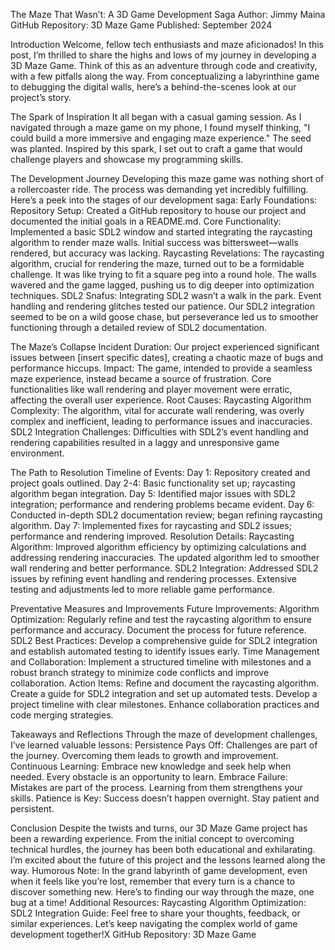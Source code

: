 
The Maze That Wasn’t: A 3D Game Development Saga
Author: Jimmy Maina
GitHub Repository: 3D Maze Game
Published: September 2024

Introduction
Welcome, fellow tech enthusiasts and maze aficionados! In this post, I’m thrilled to share the highs and lows of my journey in developing a 3D Maze Game. Think of this as an adventure through code and creativity, with a few pitfalls along the way. From conceptualizing a labyrinthine game to debugging the digital walls, here’s a behind-the-scenes look at our project’s story.

The Spark of Inspiration
It all began with a casual gaming session. As I navigated through a maze game on my phone, I found myself thinking, "I could build a more immersive and engaging maze experience." The seed was planted. Inspired by this spark, I set out to craft a game that would challenge players and showcase my programming skills.

The Development Journey
Developing this maze game was nothing short of a rollercoaster ride. The process was demanding yet incredibly fulfilling. Here’s a peek into the stages of our development saga:
Early Foundations:
Repository Setup: Created a GitHub repository to house our project and documented the initial goals in a README.md.
Core Functionality: Implemented a basic SDL2 window and started integrating the raycasting algorithm to render maze walls. Initial success was bittersweet—walls rendered, but accuracy was lacking.
Raycasting Revelations:
The raycasting algorithm, crucial for rendering the maze, turned out to be a formidable challenge. It was like trying to fit a square peg into a round hole. The walls wavered and the game lagged, pushing us to dig deeper into optimization techniques.
SDL2 Snafus:
Integrating SDL2 wasn’t a walk in the park. Event handling and rendering glitches tested our patience. Our SDL2 integration seemed to be on a wild goose chase, but perseverance led us to smoother functioning through a detailed review of SDL2 documentation.

The Maze’s Collapse
Incident Duration:
Our project experienced significant issues between [insert specific dates], creating a chaotic maze of bugs and performance hiccups.
Impact:
The game, intended to provide a seamless maze experience, instead became a source of frustration. Core functionalities like wall rendering and player movement were erratic, affecting the overall user experience.
Root Causes:
Raycasting Algorithm Complexity:
The algorithm, vital for accurate wall rendering, was overly complex and inefficient, leading to performance issues and inaccuracies.
SDL2 Integration Challenges:
Difficulties with SDL2’s event handling and rendering capabilities resulted in a laggy and unresponsive game environment.

The Path to Resolution
Timeline of Events:
Day 1: Repository created and project goals outlined.
Day 2-4: Basic functionality set up; raycasting algorithm began integration.
Day 5: Identified major issues with SDL2 integration; performance and rendering problems became evident.
Day 6: Conducted in-depth SDL2 documentation review; began refining raycasting algorithm.
Day 7: Implemented fixes for raycasting and SDL2 issues; performance and rendering improved.
Resolution Details:
Raycasting Algorithm:
Improved algorithm efficiency by optimizing calculations and addressing rendering inaccuracies. The updated algorithm led to smoother wall rendering and better performance.
SDL2 Integration:
Addressed SDL2 issues by refining event handling and rendering processes. Extensive testing and adjustments led to more reliable game performance.

Preventative Measures and Improvements
Future Improvements:
Algorithm Optimization:
Regularly refine and test the raycasting algorithm to ensure performance and accuracy. Document the process for future reference.
SDL2 Best Practices:
Develop a comprehensive guide for SDL2 integration and establish automated testing to identify issues early.
Time Management and Collaboration:
Implement a structured timeline with milestones and a robust branch strategy to minimize code conflicts and improve collaboration.
Action Items:
Refine and document the raycasting algorithm.
Create a guide for SDL2 integration and set up automated tests.
Develop a project timeline with clear milestones.
Enhance collaboration practices and code merging strategies.

Takeaways and Reflections
Through the maze of development challenges, I’ve learned valuable lessons:
Persistence Pays Off: Challenges are part of the journey. Overcoming them leads to growth and improvement.
Continuous Learning: Embrace new knowledge and seek help when needed. Every obstacle is an opportunity to learn.
Embrace Failure: Mistakes are part of the process. Learning from them strengthens your skills.
Patience is Key: Success doesn’t happen overnight. Stay patient and persistent.

Conclusion
Despite the twists and turns, our 3D Maze Game project has been a rewarding experience. From the initial concept to overcoming technical hurdles, the journey has been both educational and exhilarating. I’m excited about the future of this project and the lessons learned along the way.
Humorous Note:
In the grand labyrinth of game development, even when it feels like you’re lost, remember that every turn is a chance to discover something new. Here’s to finding our way through the maze, one bug at a time!
Additional Resources:
Raycasting Algorithm Optimization: 
SDL2 Integration Guide: 
Feel free to share your thoughts, feedback, or similar experiences. Let’s keep navigating the complex world of game development together!X
GitHub Repository: 3D Maze Game
